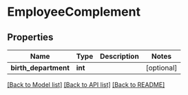 # EmployeeComplement

## Properties
Name | Type | Description | Notes
------------ | ------------- | ------------- | -------------
**birth_department** | **int** |  | [optional] 

[[Back to Model list]](../../README.md#documentation-for-models) [[Back to API list]](../../README.md#documentation-for-api-endpoints) [[Back to README]](../../README.md)

